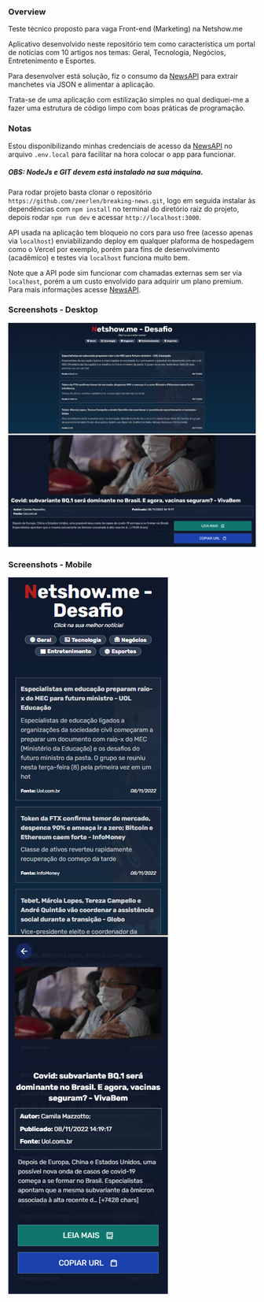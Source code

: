 ### Overview

Teste técnico proposto para vaga Front-end (Marketing) na Netshow.me

Aplicativo desenvolvido neste repositório tem como característica um portal de notícias com 10 artigos nos temas: Geral, Tecnologia, Negócios, Entretenimento e Esportes.

Para desenvolver está solução, fiz o consumo da [NewsAPI](https://newsapi.org/) para extrair manchetes via JSON e alimentar a aplicação.

Trata-se de uma aplicação com estilização simples no qual dediquei-me a fazer uma estrutura de código limpo com boas práticas de programação.

### Notas

Estou disponibilizando minhas credenciais de acesso da [NewsAPI](https://newsapi.org/) no arquivo `.env.local` para facilitar na hora colocar o app para funcionar.

##### OBS: NodeJs e GIT devem está instalado na sua máquina.

Para rodar projeto basta clonar o repositório `https://github.com/zeerlen/breaking-news.git`, logo em seguida instalar às dependências com `npm install` no terminal do diretório raiz do projeto, depois rodar `npm rum dev` e acessar `http://localhost:3000`.

API usada na aplicação tem bloqueio no cors para uso free (acesso apenas via `localhost`) enviabilizando deploy em qualquer plaforma de hospedagem como o Vercel por exemplo, porém para fins de desenvolvimento (acadêmico) e testes via `localhost` funciona muito bem.

Note que a API pode sim funcionar com chamadas externas sem ser via `localhost`, porém a um custo envolvido para adquirir um plano premium. Para mais informações acesse [NewsAPI](https://newsapi.org/).

### Screenshots - Desktop

![Index Desktop](./screenshots/index.png "Página Inicial")
![Artigo Desktop](./screenshots/article.png "Manchete Aberta")

### Screenshots - Mobile

![Index Mobile](./screenshots/mobile_index.png "Página Inicial")
![Artigo Mobile](./screenshots/mobile_article.png "Manchete Aberta")
